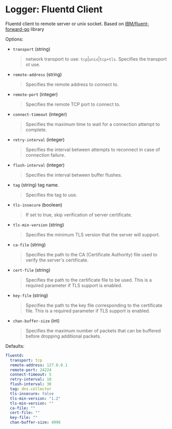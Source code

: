 
# Logger: Fluentd Client

Fluentd client to remote server or unix socket.
Based on [IBM/fluent-forward-go](https://github.com/IBM/fluent-forward-go) library

Options:

* `transport` (string)
  > network transport to use: `tcp`|`unix`|`tcp+tls`.
  > Specifies the transport ot use.

* `remote-address` (string)
  > Specifies the remote address to connect to.

* `remote-port` (integer)
  > Specifies the remote TCP port to connect to.

* `connect-timeout` (integer)
  > Specifies the maximum time to wait for a connection attempt to complete.

* `retry-interval` (integer)
  > Specifies the interval between attempts to reconnect in case of connection failure.

* `flush-interval` (integer)
  > Specifies the interval between buffer flushes.

* `tag` (string) tag name.
  > Specifies the tag to use.

* `tls-insecure` (boolean)
  > If set to true, skip verification of server certificate.

* `tls-min-version` (string)
  > Specifies the minimum TLS version that the server will support.

* `ca-file` (string)
  > Specifies the path to the CA (Certificate Authority) file used to verify the server's certificate.

* `cert-file` (string)
  > Specifies the path to the certificate file to be used. This is a required parameter if TLS support is enabled.

* `key-file` (string)
  > Specifies the path to the key file corresponding to the certificate file.
  > This is a required parameter if TLS support is enabled.

* `chan-buffer-size` (int)
  > Specifies the maximum number of packets that can be buffered before dropping additional packets.

Defaults:

```yaml
fluentd:
  transport: tcp
  remote-address: 127.0.0.1
  remote-port: 24224
  connect-timeout: 5
  retry-interval: 10
  flush-interval: 30
  tag: dns.collector
  tls-insecure: false
  tls-min-version: "1.2"
  tls-min-version: ""
  ca-file: ""
  cert-file: ""
  key-file: ""
  chan-buffer-size: 4096
```
